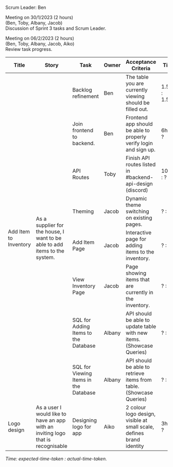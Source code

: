 Scrum Leader: Ben

Meeting on 30/1/2023 (2 hours)  
(Ben, Toby, Albany, Jacob)  
Discussion of Sprint 3 tasks and Scrum Leader.

Meeting on 06/2/2023 (2 hours)  
(Ben, Toby, Albany, Jacob, Aiko)  
Review task progress.

<table>
  <thead>
    <tr>
      <th>Title</th>
      <th>Story</th>
      <th>Task</th>
      <th>Owner</th>
      <th>Acceptance Criteria</th>
      <th>Time</th>
      <th>Progress</th>
    </tr>
  </thead>
  <tbody>
    <tr>
      <td rowspan=8>Add Item to Inventory</td>
      <td rowspan=8>As a supplier for the house, I want to be able to add items to the system.</td>
      <td>Backlog refinement</td>
      <td>Ben</td>
      <td>The table you are currently viewing should be filled out.</td>
      <td>1.5hrs : 1.5hrs</td>
      <td>Done</td>
    </tr>
    <tr>
      <td>Join frontend to backend.</td>
      <td>Ben</td>
      <td>Frontend app should be able to properly verify login and sign up.</td>
      <td>6hrs : ?</td>
      <td>In Progress</td>
    </tr>
    <tr>
      <td>API Routes</td>
      <td>Toby</td>
      <td>Finish API routes listed in #backend-api-design (discord)</td>
      <td>10hrs : ?</td>
      <td>In Progress</td>
    </tr>
    <tr>
      <td>Theming</td>
      <td>Jacob</td>
      <td>Dynamic theme switching on existing pages.</td>
      <td>? : ?</td>
      <td>In Progress</td>
    </tr>
    <tr>
      <td>Add Item Page</td>
      <td>Jacob</td>
      <td>Interactive page for adding items to the inventory.</td>
      <td>? : ?</td>
      <td>In Progress</td>
    </tr>
    <tr>
      <td>View Inventory Page</td>
      <td>Jacob</td>
      <td>Page showing items that are currently in the inventory.</td>
      <td>? : ?</td>
      <td>In Progress</td>
    </tr>
    <tr>
      <td>SQL for Adding Items to the Database</td>
      <td>Albany</td>
      <td>API should be able to update table with new items. (Showcase Queries)</td>
      <td>? : ?</td>
      <td>?</td>
    </tr>
    <tr>
        <td>SQL for Viewing Items in the Database</td>
        <td>Albany</td>
        <td>API should be able to retrieve items from table. (Showcase Queries)</td>
        <td>? : ?</td>
        <td>?</td>
    </tr>
    <tr>
      <td>Logo design</td>
      <td>As a user I would like to have an app with an inviting logo that is recognisable</td>
      <td>Designing logo for app</td>
      <td>Aiko</td>
      <td>2 colour logo design, visible at small  scale, defines brand identity</td>
      <td>3hrs : ?</td>
      <td>In progress</td>
    </tr>
  </tbody>
</table>

*Time: expected-time-taken : actual-time-taken.*
